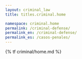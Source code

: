 ```yaml
---
layout: criminal_law
title: titles.criminal.home

namespace: criminal.home
permalink: /criminal-defense/
permalink_en: /criminal-defense/
permalink_es: /casos-penales/
---
```


{% tf criminal/home.md %}